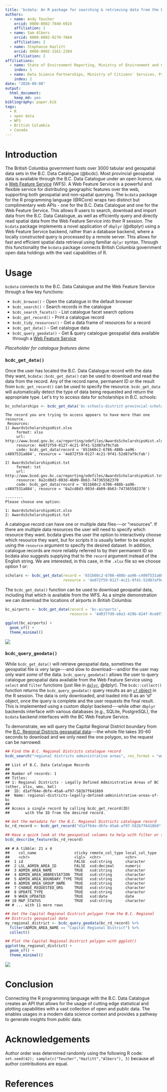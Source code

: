 ```yaml
---
title: 'bcdata: An R package for searching & retrieving data from the B.C. Data Catalogue'
authors:
  - name: Andy Teucher
    orcid: 0000-0002-7840-692X
    affiliation: 1
  - name: Sam Albers
    orcid: 0000-0002-9270-7884
    affiliation: 2
  - name: Stephanie Hazlitt
    orcid: 0000-0002-3161-2304
    affiliation: 2
affiliations:
  - name: State of Environment Reporting, Ministry of Environment and Climate Change Strategy, Province of British Columbia
    index: 1
  - name: Data Science Partnerships, Ministry of Citizens' Services, Province of British Columbia
    index: 2
date: "2020-09-08"
output:
  html_document:
    keep_md: yes
bibliography: paper.bib
tags:
  - R
  - open data
  - WFS
  - British Columbia
  - Canada
---
```







# Introduction

The British Columbia government hosts over 3000 tabular and geospatial data sets in the B.C. Data Catalogue (@bcdc).  Most provincial geospatial data is available through the B.C. Data Catalogue under an open licence, via a [Web Feature Service](https://en.wikipedia.org/wiki/Web_Feature_Service) (WFS). A Web Feature Service is a powerful and flexible service for distributing geographic features over the web, supporting both geospatial and non-spatial querying.  The `bcdata` package for the R programming language (@RCore) wraps two distinct but complimentary web APIs - one for the B.C. Data Catalogue and one for the Web Feature Service.  This allows R users to search, download and import data from the B.C. Data Catalogue, as well as efficiently query and directly read spatial data from the Web Feature Service into their R session. The `bcdata` package implements a novel application of `dbplyr` (@dbplyr) using a Web Feature Service backend, rather than a database backend, where a locally constructed query is processed by a remote server. This allows for fast and efficient spatial data retrieval using familiar `dplyr` syntax. Through this functionality the `bcdata` package connects British Columbia government open data holdings with the vast capabilities of R.

# Usage 

`bcdata` connects to the B.C. Data Catalogue and the Web Feature Service through a few key functions:

- `bcdc_browse()` - Open the catalogue in the default browser
- `bcdc_search()` - Search records in the catalogue
- `bcdc_search_facets()` - List catalogue facet search options
- `bcdc_get_record()` - Print a catalogue record
- `bcdc_tidy_resources()` - Get a data frame of resources for a record
- `bcdc_get_data()` - Get catalogue data
- `bcdc_query_geodata()` - Get & query catalogue geospatial data available through a [Web Feature Service](https://www2.gov.bc.ca/gov/content?id=95D78D544B244F34B89223EF069DF74E)

 *Placeholder for catalogue features demo*

### `bcdc_get_data()`

Once the user has located the B.C. Data Catalogue record with the data they want, `bcdata::bcdc_get_data()` can be used to download and read the data from the record.  Any of the record name, permanent ID or the result from `bcdc_get_record()` can be used to specify the resource. `bcdc_get_data` will automatically detect the type of data being requested and return the appropriate type. Let's try to access data for scholarships in B.C. schools:


```r
bc_scholarships <- bcdc_get_data('bc-schools-district-provincial-scholarships')
```

```
The record you are trying to access appears to have more than one resource.
 Resources: 
1) AwardsScholarshipsHist.xlsx
     format: xlsx 
     url: http://www.bced.gov.bc.ca/reporting/odefiles/AwardsScholarshipsHist.xlsx 
     resource: 4e872f59-0127-4c21-9f41-52d87af9cfab 
     code: bcdc_get_data(record = '651b60c2-6786-488b-aa96-c4897531a884', resource = '4e872f59-0127-4c21-9f41-52d87af9cfab')

2) AwardsScholarshipsHist.txt
     format: txt 
     url: http://www.bced.gov.bc.ca/reporting/odefiles/AwardsScholarshipsHist.txt 
     resource: 8a2cd8d3-003d-4b09-8b63-747365582370 
     code: bcdc_get_data(record = '651b60c2-6786-488b-aa96-c4897531a884', resource = '8a2cd8d3-003d-4b09-8b63-747365582370')

--------
Please choose one option: 

1: AwardsScholarshipsHist.xlsx
2: AwardsScholarshipsHist.txt
```

A catalogue record can have one or multiple data files---or "resources". If there are multiple data resources the user will need to specify which resource they want. bcdata gives the user the option to interactively choose which resource they want, but for scripts it is usually better to be explicit using the `resource` argument to specify the desired dataset. In addition, catalogue records are more reliably referred to by their permanent ID so bcdata also suggests supplying that to the `record` argument instead of the English string. We are interested, in this case, in the `.xlsx` file so we choose option 1 or:


```r
scholars <- bcdc_get_data(record = '651b60c2-6786-488b-aa96-c4897531a884', 
                          resource = '4e872f59-0127-4c21-9f41-52d87af9cfab')
```

The `bcdc_get_data()` function can be used to download geospatial data, including that which is available from the WFS. As a simple demonstration we can download the locations of airports in British Columbia:


```r
bc_airports <- bcdc_get_data(record = 'bc-airports',
                             resource = '4d0377d9-e8a1-429b-824f-0ce8f363512c')

ggplot(bc_airports) +
  geom_sf() +
  theme_minimal()
```

![](airports-1.png)<!-- -->

### `bcdc_query_geodata()`

While `bcdc_get_data()` will retrieve geospatial data, sometimes the geospatial file is very large---and slow to download---and/or the user may only want _some_ of the data. `bcdc_query_geodata()` allows the user to query catalogue geospatial data available from the Web Feature Service using `select` and `filter` functions (just like in [`dplyr`](https://dplyr.tidyverse.org/), @dplyr). The `bcdc::collect()` function returns the `bcdc_query_geodata()` query results as an [`sf` object](https://r-spatial.github.io/sf/) in the R session. The data is only downloaded, and loaded into R as an ‘sf’ object, once the query is complete and the user requests the final result. This is implemented using a custom dbplyr backend---while other `dbplyr` backends interface with various databases (e.g., SQLite, PostgreSQL), the `bcdata` backend interfaces with the BC Web Feature Service.

To demonstrate, we will query the Capital Regional District boundary from the [B.C. Regional Districts geospatial data](https://catalogue.data.gov.bc.ca/dataset/d1aff64e-dbfe-45a6-af97-582b7f6418b9)---the whole file takes 30-60 seconds to download and we only need the one polygon, so the request can be narrowed:


```r
## Find the B.C. Regional Districts catalogue record
bcdc_search("regional districts administrative areas", res_format = "wms", n = 1)
```

```
## List of B.C. Data Catalogue Records
## 
## Number of records: 1
## Titles:
## 1: Regional Districts - Legally Defined Administrative Areas of BC (other, xlsx, wms, kml)
##  ID: d1aff64e-dbfe-45a6-af97-582b7f6418b9
##  Name: regional-districts-legally-defined-administrative-areas-of-bc 
## 
## Access a single record by calling bcdc_get_record(ID)
##       with the ID from the desired record.
```

```r
## Get the metadata for the B.C. Regional Districts catalogue record
bc_rd_record <- bcdc_get_record("d1aff64e-dbfe-45a6-af97-582b7f6418b9")

## Have a quick look at the geospatial columns to help with filter or select
bcdc_describe_feature(bc_rd_record)
```

```
## # A tibble: 21 x 4
##    col_name                 sticky remote_col_type local_col_type
##    <chr>                    <lgl>  <chr>           <chr>         
##  1 id                       FALSE  xsd:string      character     
##  2 LGL_ADMIN_AREA_ID        FALSE  xsd:decimal     numeric       
##  3 ADMIN_AREA_NAME          TRUE   xsd:string      character     
##  4 ADMIN_AREA_ABBREVIATION  TRUE   xsd:string      character     
##  5 ADMIN_AREA_BOUNDARY_TYPE TRUE   xsd:string      character     
##  6 ADMIN_AREA_GROUP_NAME    TRUE   xsd:string      character     
##  7 CHANGE_REQUESTED_ORG     TRUE   xsd:string      character     
##  8 UPDATE_TYPE              TRUE   xsd:string      character     
##  9 WHEN_UPDATED             TRUE   xsd:date        date          
## 10 MAP_STATUS               TRUE   xsd:string      character     
## # ... with 11 more rows
```

```r
## Get the Capital Regional District polygon from the B.C. Regional
## Districts geospatial data
my_regional_district <- bcdc_query_geodata(bc_rd_record) %>%
  filter(ADMIN_AREA_NAME == "Capital Regional District") %>%
  collect()

## Plot the Capital Regional District polygon with ggplot()
ggplot(my_regional_district) +
  geom_sf() +
  theme_minimal()
```

![](regional_districts-1.png)<!-- -->

# Conclusion

Connecting the R programming language with the B.C. Data Catalogue creates an API that allows for the usage of cutting edge statistical and plotting capabilities with a vast collection of open and public data. The enables usages in a modern data science context and provides a pathway to generate insights from public data. 

# Acknowledgements
Author order was determined randomly using the following R code: `set.seed(42); sample(c("Teucher","Hazlitt","Albers"), 3)` because all author contributions are equal.

# References
